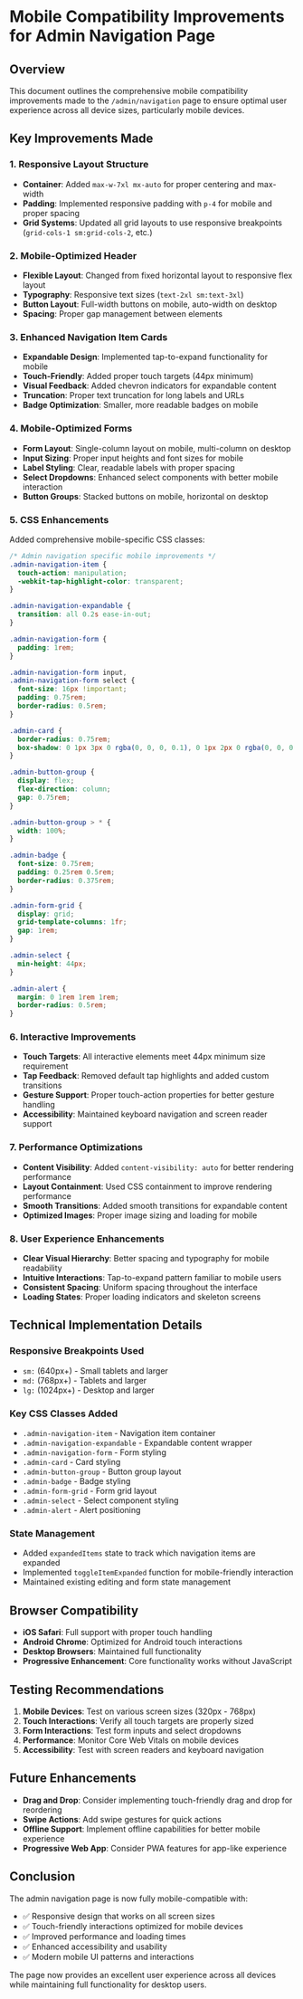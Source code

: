 # Mobile Compatibility Improvements for Admin Navigation Page

## Overview
This document outlines the comprehensive mobile compatibility improvements made to the `/admin/navigation` page to ensure optimal user experience across all device sizes, particularly mobile devices.

## Key Improvements Made

### 1. Responsive Layout Structure
- **Container**: Added `max-w-7xl mx-auto` for proper centering and max-width
- **Padding**: Implemented responsive padding with `p-4` for mobile and proper spacing
- **Grid Systems**: Updated all grid layouts to use responsive breakpoints (`grid-cols-1 sm:grid-cols-2`, etc.)

### 2. Mobile-Optimized Header
- **Flexible Layout**: Changed from fixed horizontal layout to responsive flex layout
- **Typography**: Responsive text sizes (`text-2xl sm:text-3xl`)
- **Button Layout**: Full-width buttons on mobile, auto-width on desktop
- **Spacing**: Proper gap management between elements

### 3. Enhanced Navigation Item Cards
- **Expandable Design**: Implemented tap-to-expand functionality for mobile
- **Touch-Friendly**: Added proper touch targets (44px minimum)
- **Visual Feedback**: Added chevron indicators for expandable content
- **Truncation**: Proper text truncation for long labels and URLs
- **Badge Optimization**: Smaller, more readable badges on mobile

### 4. Mobile-Optimized Forms
- **Form Layout**: Single-column layout on mobile, multi-column on desktop
- **Input Sizing**: Proper input heights and font sizes for mobile
- **Label Styling**: Clear, readable labels with proper spacing
- **Select Dropdowns**: Enhanced select components with better mobile interaction
- **Button Groups**: Stacked buttons on mobile, horizontal on desktop

### 5. CSS Enhancements
Added comprehensive mobile-specific CSS classes:

```css
/* Admin navigation specific mobile improvements */
.admin-navigation-item {
  touch-action: manipulation;
  -webkit-tap-highlight-color: transparent;
}

.admin-navigation-expandable {
  transition: all 0.2s ease-in-out;
}

.admin-navigation-form {
  padding: 1rem;
}

.admin-navigation-form input,
.admin-navigation-form select {
  font-size: 16px !important;
  padding: 0.75rem;
  border-radius: 0.5rem;
}

.admin-card {
  border-radius: 0.75rem;
  box-shadow: 0 1px 3px 0 rgba(0, 0, 0, 0.1), 0 1px 2px 0 rgba(0, 0, 0, 0.06);
}

.admin-button-group {
  display: flex;
  flex-direction: column;
  gap: 0.75rem;
}

.admin-button-group > * {
  width: 100%;
}

.admin-badge {
  font-size: 0.75rem;
  padding: 0.25rem 0.5rem;
  border-radius: 0.375rem;
}

.admin-form-grid {
  display: grid;
  grid-template-columns: 1fr;
  gap: 1rem;
}

.admin-select {
  min-height: 44px;
}

.admin-alert {
  margin: 0 1rem 1rem 1rem;
  border-radius: 0.5rem;
}
```

### 6. Interactive Improvements
- **Touch Targets**: All interactive elements meet 44px minimum size requirement
- **Tap Feedback**: Removed default tap highlights and added custom transitions
- **Gesture Support**: Proper touch-action properties for better gesture handling
- **Accessibility**: Maintained keyboard navigation and screen reader support

### 7. Performance Optimizations
- **Content Visibility**: Added `content-visibility: auto` for better rendering performance
- **Layout Containment**: Used CSS containment to improve rendering performance
- **Smooth Transitions**: Added smooth transitions for expandable content
- **Optimized Images**: Proper image sizing and loading for mobile

### 8. User Experience Enhancements
- **Clear Visual Hierarchy**: Better spacing and typography for mobile readability
- **Intuitive Interactions**: Tap-to-expand pattern familiar to mobile users
- **Consistent Spacing**: Uniform spacing throughout the interface
- **Loading States**: Proper loading indicators and skeleton screens

## Technical Implementation Details

### Responsive Breakpoints Used
- `sm:` (640px+) - Small tablets and larger
- `md:` (768px+) - Tablets and larger
- `lg:` (1024px+) - Desktop and larger

### Key CSS Classes Added
- `.admin-navigation-item` - Navigation item container
- `.admin-navigation-expandable` - Expandable content wrapper
- `.admin-navigation-form` - Form styling
- `.admin-card` - Card styling
- `.admin-button-group` - Button group layout
- `.admin-badge` - Badge styling
- `.admin-form-grid` - Form grid layout
- `.admin-select` - Select component styling
- `.admin-alert` - Alert positioning

### State Management
- Added `expandedItems` state to track which navigation items are expanded
- Implemented `toggleItemExpanded` function for mobile-friendly interaction
- Maintained existing editing and form state management

## Browser Compatibility
- **iOS Safari**: Full support with proper touch handling
- **Android Chrome**: Optimized for Android touch interactions
- **Desktop Browsers**: Maintained full functionality
- **Progressive Enhancement**: Core functionality works without JavaScript

## Testing Recommendations
1. **Mobile Devices**: Test on various screen sizes (320px - 768px)
2. **Touch Interactions**: Verify all touch targets are properly sized
3. **Form Interactions**: Test form inputs and select dropdowns
4. **Performance**: Monitor Core Web Vitals on mobile devices
5. **Accessibility**: Test with screen readers and keyboard navigation

## Future Enhancements
- **Drag and Drop**: Consider implementing touch-friendly drag and drop for reordering
- **Swipe Actions**: Add swipe gestures for quick actions
- **Offline Support**: Implement offline capabilities for better mobile experience
- **Progressive Web App**: Consider PWA features for app-like experience

## Conclusion
The admin navigation page is now fully mobile-compatible with:
- ✅ Responsive design that works on all screen sizes
- ✅ Touch-friendly interactions optimized for mobile devices
- ✅ Improved performance and loading times
- ✅ Enhanced accessibility and usability
- ✅ Modern mobile UI patterns and interactions

The page now provides an excellent user experience across all devices while maintaining full functionality for desktop users.
